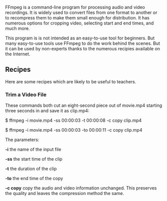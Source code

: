 FFmpeg is a command-line program for processing audio and video recordings.
It is widely used to convert files from one format to another or to
recompress them to make them small enough for distribution. It has numerous
options for cropping video, selecting start and end times, and much more.

This program is is not intended as an easy-to-use tool for beginners. But
many easy-to-use tools use FFmpeg to do the work behind the scenes. But it
can be used by non-experts thanks to the numerous recipies available on the
Internet.

## Recipes

Here are some recipes which are likely to be useful to teachers.

### Trim a Video File

These commands both cut an eight-second piece out of movie.mp4 starting three
seconds in and save it as clip.mp4:

 $ ffmpeg -i movie.mp4 -ss 00:00:03 -t 00:00:08 -c copy clip.mp4

 $ ffmpeg -i movie.mp4 -ss 00:00:03 -to 00:00:11 -c copy clip.mp4

The parameters:

 **-i** the name of the input file

 **-ss** the start time of the clip

 **-t** the duration of the clip

 **-to** the end time of the copy

 **-c copy** copy the audio and video information unchanged. This preserves
   the quality and leaves the compression method the same.
 
